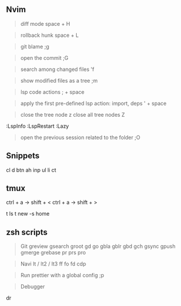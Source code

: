 ## Nvim

> diff mode
space + H

> rollback hunk
space + L

> git blame
;g

> open the commit
;G

> search among changed files
'f

> show modified files as a tree
;m

> lsp code actions
; + space

> apply the first pre-defined lsp action:
>   import, deps
' + space 

> close the tree node
z
> close all tree nodes
Z

:LspInfo
:LspRestart
:Lazy

> open the previous session related to the folder
;O

## Snippets

cl
d
btn
ah
inp
ul
li
ct

## tmux

ctrl + a -> shift + <
ctrl + a -> shift + >

t ls
t new -s home

## zsh scripts

> Git
greview
gsearch
groot
gd
go
gbla
gblr
gbd
gch
gsync
gpush
gmerge
grebase
pr
prs
pro

> Navi
lt / lt2 / lt3
ff
fo
fd
cdp

> Run prettier with a global config
;p

> Debugger

dr
